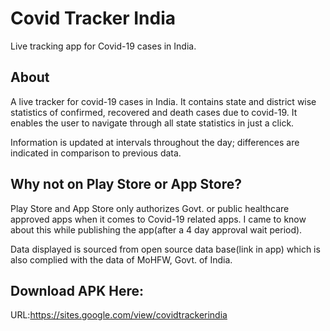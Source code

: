 # Covid Tracker India

Live tracking app for Covid-19 cases in India.

## About

A live tracker for covid-19 cases in India. It contains state and district wise statistics of confirmed, recovered and death cases due to covid-19. It enables the user to navigate through all state statistics in just a click. 

Information is updated at intervals throughout the day; differences are indicated in comparison to previous data.

## Why not on Play Store or App Store?

Play Store and App Store only authorizes Govt. or public healthcare approved apps when it comes to Covid-19 related apps. I came to know about this while publishing the app(after a 4 day approval wait period).

Data displayed is sourced from open source data base(link in app) which is also complied with the data of MoHFW, Govt. of India.

## Download APK Here:

URL:https://sites.google.com/view/covidtrackerindia